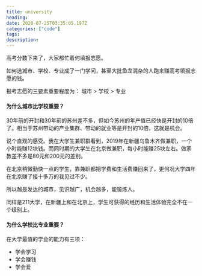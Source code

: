 ```yaml
---
title: university
heading: 
date: 2020-07-25T03:35:05.197Z
categories: ["code"]
tags: 
description: 
---
```


高考分数下来了，大家都忙着何填报志愿。

如何选城市、学校、专业成了一门学问，甚至大批鱼龙混杂的人跑来赚高考填报志愿的钱。

报考志愿的三要素重要程度为：
城市 > 学校 > 专业

#### 为什么城市比学校重要？

30年前的开封和30年前的苏州差不多，但如今苏州的年产值已经快是开封的10倍了。相当于苏州带动的产业集群、带动的就业等是开封的10倍，这就是机会。

说个直观的感受。我在大学生兼职群看到，2019年在新疆乌鲁木齐做兼职，一个小时能赚12块钱。而同时期的大学生在北京做兼职，每小时能赚25块左右。做家教差不多是80元和200元的差别。

在北京稍微勤快一点的学生，靠兼职都把学费和生活费赚回来了，更何况大学四年在北京赚了接十多万的我见过不少。

所以越是发达的城市，见识越广，机会越多，能锻炼人。

同样是211大学，在新疆上和在北京上，学生可获得的经历和生活体验完全不在一个级别上。

#### 为什么学校比专业重要？

在大学最值的学会的能力有三项：
- 学会学习
- 学会赚钱
- 学会爱




